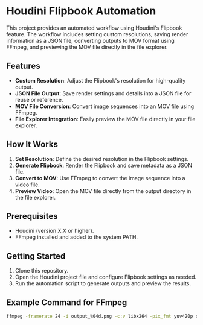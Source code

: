 # Houdini Flipbook Automation  

This project provides an automated workflow using Houdini's Flipbook feature. The workflow includes setting custom resolutions, saving render information as a JSON file, converting outputs to MOV format using FFmpeg, and previewing the MOV file directly in the file explorer.  

## Features  
- **Custom Resolution**: Adjust the Flipbook's resolution for high-quality output.  
- **JSON File Output**: Save render settings and details into a JSON file for reuse or reference.  
- **MOV File Conversion**: Convert image sequences into an MOV file using FFmpeg.  
- **File Explorer Integration**: Easily preview the MOV file directly in your file explorer.  

## How It Works  
1. **Set Resolution**: Define the desired resolution in the Flipbook settings.  
2. **Generate Flipbook**: Render the Flipbook and save metadata as a JSON file.  
3. **Convert to MOV**: Use FFmpeg to convert the image sequence into a video file.  
4. **Preview Video**: Open the MOV file directly from the output directory in the file explorer.  

## Prerequisites  
- Houdini (version X.X or higher).  
- FFmpeg installed and added to the system PATH.  

## Getting Started  
1. Clone this repository.  
2. Open the Houdini project file and configure Flipbook settings as needed.  
3. Run the automation script to generate outputs and preview the results.  

## Example Command for FFmpeg  
```bash
ffmpeg -framerate 24 -i output_%04d.png -c:v libx264 -pix_fmt yuv420p output.mov
